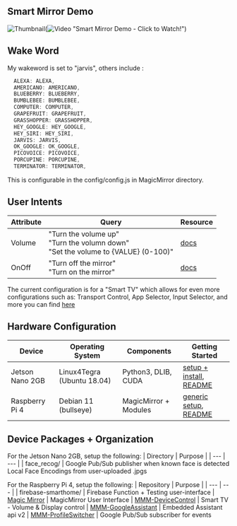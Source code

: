 ## Smart Mirror Demo

<!-- ![Smart Mirror Demo](https://www.youtube.com/embed/5QshXc3VS9g) -->
![Thumbnail](https://img.youtube.com/vi/5QshXc3VS9g/0.jpg)(![Video](https://www.youtube.com/watch?v=5QshXc3VS9g) "Smart Mirror Demo - Click to Watch!")
## Wake Word
My wakeword is set to "jarvis", others include :
``` js
  ALEXA: ALEXA,
  AMERICANO: AMERICANO,
  BLUEBERRY: BLUEBERRY,
  BUMBLEBEE: BUMBLEBEE,
  COMPUTER: COMPUTER,
  GRAPEFRUIT: GRAPEFRUIT,
  GRASSHOPPER: GRASSHOPPER,
  HEY_GOOGLE: HEY_GOOGLE,
  HEY_SIRI: HEY_SIRI,
  JARVIS: JARVIS,
  OK_GOOGLE: OK_GOOGLE,
  PICOVOICE: PICOVOICE,
  PORCUPINE: PORCUPINE,
  TERMINATOR: TERMINATOR,
```
This is configurable in the config/config.js in MagicMirror directory. 

## User Intents
| Attribute | Query | Resource |
| --- | --- | --- |
| Volume | "Turn the volume up" <br> "Turn the volumn down" <br> "Set the volume to {VALUE} (0-100)" | [docs](https://developers.google.com/assistant/smarthome/traits/volume)
| OnOff | "Turn off the mirror" <br> "Turn on the mirror" | [docs](https://developers.google.com/assistant/smarthome/traits/onoff)

The current configuration is for a "Smart TV" which allows for even more configurations such as: Transport Control, App Selector, Input Selector, and more you can find [here](https://developers.google.com/assistant/smarthome/guides/tv)

## Hardware Configuration
| Device | Operating System | Components | Getting Started |
| --- | --- | --- | --- | 
| Jetson Nano 2GB | Linux4Tegra (Ubuntu 18.04) | Python3, DLIB, CUDA | [setup + install](https://developer.nvidia.com/embedded/learn/get-started-jetson-nano-2gb-devkit), [README](./face_recog/README.md) |
| Raspberry Pi 4 | Debian 11 (bullseye) | MagicMirror + Modules | [generic setup](https://www.raspberrypi.com/documentation/computers/getting-started.html), [README](./firebase-smarthome/README.md)

## Device Packages + Organization
For the Jetson Nano 2GB, setup the following: 
| Directory | Purpose |
| --- | --- |
| face_recog/ | Google Pub/Sub publisher when known face is detected <br> Local Face Encodings from user-uploaded .jpgs

For the Raspberry Pi 4, setup the following:
| Repository | Purpose |
| --- | --- |
| firebase-smarthome/ | Firebase Function + Testing user-interface
| [Magic Mirror](https://github.com/MichMich/MagicMirror) | MagicMirror User Interface
| [MMM-DeviceControl](https://github.com/jeffmur/MMM-DeviceControl) | Smart TV - Volume & Display control
| [MMM-GoogleAssistant](https://github.com/jeffmur/MMM-GoogleAssistant) | Embedded Assistant api v2
| [MMM-ProfileSwitcher](https://github.com/jeffmur/MMM-ProfileSwitcher) | Google Pub/Sub subscriber for events
